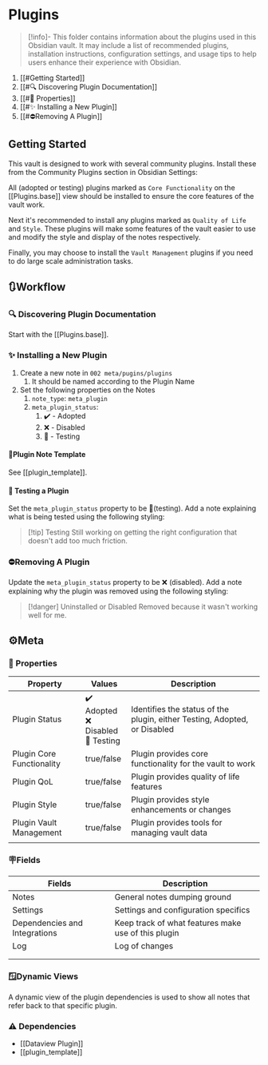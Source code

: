 # Plugins

> [!info]-
> This folder contains information about the plugins used in this Obsidian vault. It may include a list of recommended plugins, installation instructions, configuration settings, and usage tips to help users enhance their experience with Obsidian.

1. [[#Getting Started]]
2. [[#🔍 Discovering Plugin Documentation]]
3. [[#🔩 Properties]]
4. [[#✨ Installing a New Plugin]]
5. [[#⛔Removing A Plugin]]

## Getting Started

This vault is designed to work with several community plugins. Install these from the Community Plugins section in Obsidian Settings:

All (adopted or testing) plugins marked as `Core Functionality` on the [[Plugins.base]] view should be installed to ensure the core features of the vault work.

Next it's recommended to install any plugins marked as `Quality of Life` and `Style`. These plugins will make some features of the vault easier to use and modify the style and display of the notes respectively.

Finally, you may choose to install the `Vault Management` plugins if you need to do large scale administration tasks.

## 🔃Workflow

### 🔍 Discovering Plugin Documentation

Start with the [[Plugins.base]].

### ✨ Installing a New Plugin

1. Create a new note in `002 meta/pugins/plugins`
	1. It should be named according to the Plugin Name
2. Set the following properties on the Notes
	1. `note_type`: `meta_plugin`
	2. `meta_plugin_status`: 
		1. ✔️ - Adopted
		2. ❌ - Disabled
		3. 🧪 - Testing

#### 📃Plugin Note Template

See [[plugin_template]].

#### 🧪 Testing a Plugin

Set the `meta_plugin_status` property to be 🧪(testing). Add a note explaining what is being tested using the following styling:

> [!tip] Testing
> Still working on getting the right configuration that doesn't add too much friction.

### ⛔Removing A Plugin

Update the `meta_plugin_status` property to be ❌ (disabled). Add a note explaining why the plugin was removed using the following styling:

> [!danger] Uninstalled or Disabled
> Removed because it wasn't working well for me.

## ⚙️Meta

### 🔩 Properties

| Property                  | Values                                 | Description                                                               |
| ------------------------- | -------------------------------------- | ------------------------------------------------------------------------- |
| Plugin Status             | ✔️ Adopted<br>❌ Disabled<br>🧪 Testing | Identifies the status of the plugin, either Testing, Adopted, or Disabled |
| Plugin Core Functionality | true/false                             | Plugin provides core functionality for the vault to work                  |
| Plugin QoL                | true/false                             | Plugin provides quality of life features                                  |
| Plugin Style              | true/false                             | Plugin provides style enhancements or changes                             |
| Plugin Vault Management   | true/false                             | Plugin provides tools for managing vault data                             |
|                           |                                        |                                                                           |

### 🪧Fields

| Fields                        | Description                                         |
| ----------------------------- | --------------------------------------------------- |
| Notes                         | General notes dumping ground                        |
| Settings                      | Settings and configuration specifics                |
| Dependencies and Integrations | Keep track of what features make use of this plugin |
| Log                           | Log of changes                                      |
|                               |                                                     |
|                               |                                                     |

### 🪟Dynamic Views

A dynamic view of the plugin dependencies is used to show all notes that refer back to that specific plugin.

### ⚠️ Dependencies

- [[Dataview Plugin]]
- [[plugin_template]]
